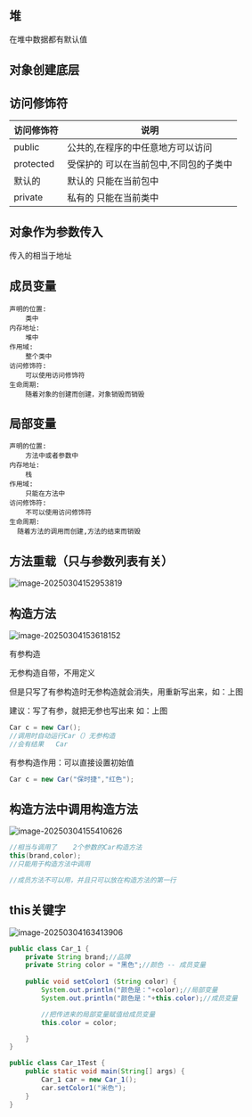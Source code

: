 ## 堆

在堆中数据都有默认值



## 对象创建底层





## 访问修饰符

| 访问修饰符 | 说明                                   |
| ---------- | -------------------------------------- |
| public     | 公共的,在程序的中任意地方可以访问      |
| protected  | 受保护的 可以在当前包中,不同包的子类中 |
| 默认的     | 默认的  只能在当前包中                 |
| private    | 私有的  只能在当前类中                 |





## 对象作为参数传入

传入的相当于地址





## 成员变量

```properties
声明的位置:
	类中
内存地址:
	堆中
作用域:
	整个类中
访问修饰符:
	可以使用访问修饰符
生命周期:
	随着对象的创建而创建，对象销毁而销毁
```



## 局部变量

```声明的位置:
声明的位置:
	方法中或者参数中
内存地址:
	栈
作用域:
	只能在方法中
访问修饰符:
	不可以使用访问修饰符
生命周期:
  随着方法的调用而创建,方法的结束而销毁
```





## 方法重载（只与参数列表有关）

![image-20250304152953819](D:\Java113\IDEA\笔记\java01\assets\image-20250304152953819.png)





## 构造方法

![image-20250304153618152](D:\Java113\IDEA\笔记\java01\assets\image-20250304153618152.png)

有参构造

无参构造自带，不用定义



但是只写了有参构造时无参构造就会消失，用重新写出来，如：上图

建议：写了有参，就把无参也写出来  如：上图



```java
Car c = new Car();
//调用时自动运行Car（）无参构造
//会有结果   Car
```



有参构造作用：可以直接设置初始值

```java
Car c = new Car("保时捷","红色");
```





## 构造方法中调用构造方法

![image-20250304155410626](D:\Java113\IDEA\笔记\java01\assets\image-20250304155410626.png)

```java
//相当与调用了    2个参数的Car构造方法
this(brand,color);
//只能用于构造方法中调用

//成员方法不可以用，并且只可以放在构造方法的第一行
```





## this关键字

![image-20250304163413906](D:\Java113\IDEA\笔记\java01\assets\image-20250304163413906.png)

```java
public class Car_1 {
    private String brand;//品牌
    private String color = "黑色";//颜色 -- 成员变量
    
    public void setColor1 (String color) {
        System.out.println("颜色是："+color);//局部变量
        System.out.println("颜色是："+this.color);//成员变量

        //把传进来的局部变量赋值给成员变量
        this.color = color;

    }
}
```





```java
public class Car_1Test {
    public static void main(String[] args) {
        Car_1 car = new Car_1();
        car.setColor1("米色");
    }
}
```